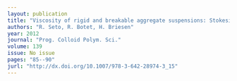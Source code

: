 ```yaml
---
layout: publication
title: "Viscosity of rigid and breakable aggregate suspensions: Stokesian Dynamics for rigid aggregates"
authors: "R. Seto, R. Botet, H. Briesen"
year: 2012
journal: "Prog. Colloid Polym. Sci."
volume: 139
issue: No issue
pages: "85--90"
jurl: "http://dx.doi.org/10.1007/978-3-642-28974-3_15"
---
```

